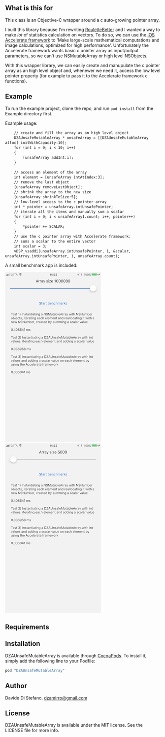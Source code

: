 ## What is this for

This class is an Objective-C wrapper around a c auto-growing pointer array.

I built this library because I'm rewriting [RouletteBetter](https://itunes.apple.com/us/app/roulettebetter-odds-calculator-betting-strategies-for/id310598685?mt=8) and I wanted a way to make *lot* of statistics calculation on vectors. To do so, we can use the [iOS Accelerate framework](https://developer.apple.com/documentation/accelerate) to 'Make large-scale mathematical computations and image calculations, optimized for high performance'. Unfortunately the Accelerate framework wants basic c pointer array as input/output parameters, so we can't use NSMutableArray or high level NSObjects.

With this wrapper library, we can easily create and manupulate the c pointer array as an high level object and, whenewer we need it, access the low level pointer property (for example to pass it to the Accelerate framework c functions).

## Example

To run the example project, clone the repo, and run `pod install` from the Example directory first.

Example usage:

```objc
    // create and fill the array as an high level object
    DZAUnsafeMutableArray * unsafeArray = [[DZAUnsafeMutableArray alloc] initWithCapacity:10];
    for (int i = 0; i < 10; i++)
    {
        [unsafeArray addInt:i];
    }

    // access an element of the array
    int element = [unsafeArray intAtIndex:3];
    // remove the last object
    [unsafeArray removeLastObject];
    // shrink the array to the new size
    [unsafeArray shrinkToSize:5];
    // low-level access to the c pointer array
    int * pointer = unsafeArray.intUnsafePointer;
    // iterate all the items and manually sum a scalar
    for (int i = 0; i < unsafeArray1.count; i++, pointer++)
    {
        *pointer += SCALAR;
    }
    // use the c pointer array with Accelerate framework:
    // sums a scalar to the entire vector
    int scalar = 3;
    vDSP_vsaddi(unsafeArray.intUnsafePointer, 1, &scalar, unsafeArray.intUnsafePointer, 1, unsafeArray.count);
```

A small benchmark app is included:

![Benchmark with small array](screen_2.jpg)
![Benchmark with big array](screen_1.jpg)

## Requirements

## Installation

DZAUnsafeMutableArray is available through [CocoaPods](http://cocoapods.org). To install
it, simply add the following line to your Podfile:

```ruby
pod "DZAUnsafeMutableArray"
```

## Author

Davide Di Stefano, dzamirro@gmail.com

## License

DZAUnsafeMutableArray is available under the MIT license. See the LICENSE file for more info.
